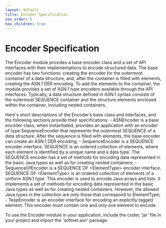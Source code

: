 ```yaml
---
layout: default
title: Encoder Specification
nav_order: 5
has_children: true
---
```


# Encoder Specification

<p>The Encoder module provides a base encoder class and a set of API interfaces with their implementations to encode structured data. The base encoder has two functions: creating the encoder for the outermost container of a data structure, and, after the container is filled with elements, creating the ASN.1 DER encoding. To add the elements to the container, the module provides a set of ASN.1 type encoders available through the API interfaces. Typically, a data structure defined in ASN.1 syntax consists of the outermost SEQUENCE container and the structure elements enclosed within the container, including nested containers.</p>
Here's short descriptions of the Encoder’s base class and interfaces, and the following sections provide their specifications:
- <span class="datatype">ASNEncoder</span> is a base encoder class, when instantiated, provides an application with an encoder of type SequenceEncoder that represents the outermost SEQUENCE of a data structure. After the sequence is filled with elements, the base encoder can create an ASN.1 DER encoding;
- <span class="datatype">SequenceEncoder</span> is a SEQUENCE encoder interface. SEQUENCE is an ordered collection of elements, where each element is identified by a unique name and a data type. The SEQUENCE encoder has a set of methods for encoding data represented in the basic Java types as well as for creating nested containers;
- <span class="datatype">SequenceOfEncoder</span> is a SEQUENCE OF &lt;ElementType&gt; encoder interface. SEQUENCE OF &lt;ElementType&gt; is an ordered collection of elements of a uniform ASN.1 type. This encoder is used to encode Java arrays and lists. It implements a set of methods for encoding data represented in the basic Java types as well as for creating nested containers. However, the allowed Java types in the collection are only those that correspond to ElementType;
- <span class="datatype">TexpEncoder</span> is an encoder interface for encoding an explicitly tagged element. This encoder must contain one and only one element to encode.  

To use the Encoder module in your application, include the codec ‘jar’ file in your project and import the 'softnet.asn' package.